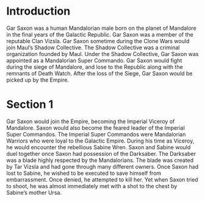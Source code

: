 # Introduction

Gar Saxon was a human Mandalorian male born on the planet of Mandalore in the final years of the Galactic Republic.
Gar Saxon was a member of the reputable Clan Vizsla.
Gar Saxon sometime during the Clone Wars would join Maul’s Shadow Collective.
The Shadow Collective was a criminal organization founded by Maul.
Under the Shadow Collective, Gar Saxon was appointed as a Mandalorian Super Commando.
Gar Saxon would fight during the siege of Mandalore, and lose to the Republic along with the remnants of Death Watch.
After the loss of the Siege, Gar Saxon would be picked up by the Empire.

# Section 1

Gar Saxon would join the Empire, becoming the Imperial Viceroy of Mandalore.
Saxon would also become the feared leader of the Imperial Super Commandos.
The Imperial Super Commandos were Mandalorian Warriors who were loyal to the Galactic Empire.
During his time as Viceroy, he would encounter the rebellious Sabine Wren.
Saxon and Sabine would duel together once Saxon had possession of the Darksaber.
The Darksaber was a blade highly respected by the Mandalorians.
The blade was created by Tar Vizsla and had gone through many different owners.
Once Saxon had lost to Sabine, he wished to be executed to save himself from embarrassment.
Once denied, he attempted to kill her.
Yet when Saxon tried to shoot, he was almost immediately met with a shot to the chest by Sabine’s mother Ursa.
